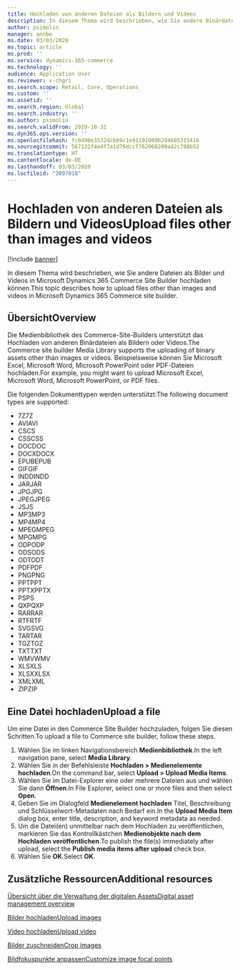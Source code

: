```yaml
---
title: Hochladen von anderen Dateien als Bildern und Videos
description: In diesem Thema wird beschrieben, wie Sie andere Binärdateien als Bilder und Videos in Microsoft Dynamics 365 Commerce Site Builder hochladen können.
author: psimolin
manager: annbe
ms.date: 03/03/2020
ms.topic: article
ms.prod: ''
ms.service: dynamics-365-commerce
ms.technology: ''
audience: Application User
ms.reviewer: v-chgri
ms.search.scope: Retail, Core, Operations
ms.custom: ''
ms.assetid: ''
ms.search.region: Global
ms.search.industry: ''
ms.author: psimolin
ms.search.validFrom: 2019-10-31
ms.dyn365.ops.version: ''
ms.openlocfilehash: fc0490e3532dcbb9c1e91101009b2d4605315416
ms.sourcegitcommit: 567132f4e4f7a1d76dccf762068209a42c788b52
ms.translationtype: HT
ms.contentlocale: de-DE
ms.lasthandoff: 03/03/2020
ms.locfileid: "3097018"
---
```

# <a name="upload-files-other-than-images-and-videos"></a><span data-ttu-id="71686-103">Hochladen von anderen Dateien als Bildern und Videos</span><span class="sxs-lookup"><span data-stu-id="71686-103">Upload files other than images and videos</span></span>

[!include [banner](includes/banner.md)]

<span data-ttu-id="71686-104">In diesem Thema wird beschrieben, wie Sie andere Dateien als Bilder und Videos in Microsoft Dynamics 365 Commerce Site Builder hochladen können.</span><span class="sxs-lookup"><span data-stu-id="71686-104">This topic describes how to upload files other than images and videos in Microsoft Dynamics 365 Commerce site builder.</span></span>

## <a name="overview"></a><span data-ttu-id="71686-105">Übersicht</span><span class="sxs-lookup"><span data-stu-id="71686-105">Overview</span></span>

<span data-ttu-id="71686-106">Die Medienbibliothek des Commerce-Site-Builders unterstützt das Hochladen von anderen Binärdateien als Bildern oder Videos.</span><span class="sxs-lookup"><span data-stu-id="71686-106">The Commerce site builder Media Library supports the uploading of binary assets other than images or videos.</span></span> <span data-ttu-id="71686-107">Beispielsweise können Sie Microsoft Excel, Microsoft Word, Microsoft PowerPoint oder PDF-Dateien hochladen.</span><span class="sxs-lookup"><span data-stu-id="71686-107">For example, you might want to upload Microsoft Excel, Microsoft Word, Microsoft PowerPoint, or PDF files.</span></span>

<span data-ttu-id="71686-108">Die folgenden Dokumenttypen werden unterstützt:</span><span class="sxs-lookup"><span data-stu-id="71686-108">The following document types are supported:</span></span>
- <span data-ttu-id="71686-109">7Z</span><span class="sxs-lookup"><span data-stu-id="71686-109">7Z</span></span>
- <span data-ttu-id="71686-110">AVI</span><span class="sxs-lookup"><span data-stu-id="71686-110">AVI</span></span>
- <span data-ttu-id="71686-111">CS</span><span class="sxs-lookup"><span data-stu-id="71686-111">CS</span></span>
- <span data-ttu-id="71686-112">CSS</span><span class="sxs-lookup"><span data-stu-id="71686-112">CSS</span></span>
- <span data-ttu-id="71686-113">DOC</span><span class="sxs-lookup"><span data-stu-id="71686-113">DOC</span></span>
- <span data-ttu-id="71686-114">DOCX</span><span class="sxs-lookup"><span data-stu-id="71686-114">DOCX</span></span>
- <span data-ttu-id="71686-115">EPUB</span><span class="sxs-lookup"><span data-stu-id="71686-115">EPUB</span></span>
- <span data-ttu-id="71686-116">GIF</span><span class="sxs-lookup"><span data-stu-id="71686-116">GIF</span></span>
- <span data-ttu-id="71686-117">INDD</span><span class="sxs-lookup"><span data-stu-id="71686-117">INDD</span></span>
- <span data-ttu-id="71686-118">JAR</span><span class="sxs-lookup"><span data-stu-id="71686-118">JAR</span></span>
- <span data-ttu-id="71686-119">JPG</span><span class="sxs-lookup"><span data-stu-id="71686-119">JPG</span></span>
- <span data-ttu-id="71686-120">JPEG</span><span class="sxs-lookup"><span data-stu-id="71686-120">JPEG</span></span>
- <span data-ttu-id="71686-121">JS</span><span class="sxs-lookup"><span data-stu-id="71686-121">JS</span></span>
- <span data-ttu-id="71686-122">MP3</span><span class="sxs-lookup"><span data-stu-id="71686-122">MP3</span></span>
- <span data-ttu-id="71686-123">MP4</span><span class="sxs-lookup"><span data-stu-id="71686-123">MP4</span></span>
- <span data-ttu-id="71686-124">MPEG</span><span class="sxs-lookup"><span data-stu-id="71686-124">MPEG</span></span>
- <span data-ttu-id="71686-125">MPG</span><span class="sxs-lookup"><span data-stu-id="71686-125">MPG</span></span>
- <span data-ttu-id="71686-126">ODP</span><span class="sxs-lookup"><span data-stu-id="71686-126">ODP</span></span>
- <span data-ttu-id="71686-127">ODS</span><span class="sxs-lookup"><span data-stu-id="71686-127">ODS</span></span>
- <span data-ttu-id="71686-128">ODT</span><span class="sxs-lookup"><span data-stu-id="71686-128">ODT</span></span>
- <span data-ttu-id="71686-129">PDF</span><span class="sxs-lookup"><span data-stu-id="71686-129">PDF</span></span>
- <span data-ttu-id="71686-130">PNG</span><span class="sxs-lookup"><span data-stu-id="71686-130">PNG</span></span>
- <span data-ttu-id="71686-131">PPT</span><span class="sxs-lookup"><span data-stu-id="71686-131">PPT</span></span>
- <span data-ttu-id="71686-132">PPTX</span><span class="sxs-lookup"><span data-stu-id="71686-132">PPTX</span></span>
- <span data-ttu-id="71686-133">PS</span><span class="sxs-lookup"><span data-stu-id="71686-133">PS</span></span>
- <span data-ttu-id="71686-134">QXP</span><span class="sxs-lookup"><span data-stu-id="71686-134">QXP</span></span>
- <span data-ttu-id="71686-135">RAR</span><span class="sxs-lookup"><span data-stu-id="71686-135">RAR</span></span>
- <span data-ttu-id="71686-136">RTF</span><span class="sxs-lookup"><span data-stu-id="71686-136">RTF</span></span>
- <span data-ttu-id="71686-137">SVG</span><span class="sxs-lookup"><span data-stu-id="71686-137">SVG</span></span>
- <span data-ttu-id="71686-138">TAR</span><span class="sxs-lookup"><span data-stu-id="71686-138">TAR</span></span>
- <span data-ttu-id="71686-139">TGZ</span><span class="sxs-lookup"><span data-stu-id="71686-139">TGZ</span></span>
- <span data-ttu-id="71686-140">TXT</span><span class="sxs-lookup"><span data-stu-id="71686-140">TXT</span></span>
- <span data-ttu-id="71686-141">WMV</span><span class="sxs-lookup"><span data-stu-id="71686-141">WMV</span></span>
- <span data-ttu-id="71686-142">XLS</span><span class="sxs-lookup"><span data-stu-id="71686-142">XLS</span></span>
- <span data-ttu-id="71686-143">XLSX</span><span class="sxs-lookup"><span data-stu-id="71686-143">XLSX</span></span>
- <span data-ttu-id="71686-144">XML</span><span class="sxs-lookup"><span data-stu-id="71686-144">XML</span></span>
- <span data-ttu-id="71686-145">ZIP</span><span class="sxs-lookup"><span data-stu-id="71686-145">ZIP</span></span>

## <a name="upload-a-file"></a><span data-ttu-id="71686-146">Eine Datei hochladen</span><span class="sxs-lookup"><span data-stu-id="71686-146">Upload a file</span></span>

<span data-ttu-id="71686-147">Um eine Datei in den Commerce Site Builder hochzuladen, folgen Sie diesen Schritten.</span><span class="sxs-lookup"><span data-stu-id="71686-147">To upload a file to Commerce site builder, follow these steps.</span></span>

1. <span data-ttu-id="71686-148">Wählen Sie im linken Navigationsbereich **Medienbibliothek**.</span><span class="sxs-lookup"><span data-stu-id="71686-148">In the left navigation pane, select **Media Library**.</span></span>
1. <span data-ttu-id="71686-149">Wählen Sie in der Befehlsleiste **Hochladen \> Medienelemente hochladen**.</span><span class="sxs-lookup"><span data-stu-id="71686-149">On the command bar, select **Upload \> Upload Media Items**.</span></span>
1. <span data-ttu-id="71686-150">Wählen Sie im Datei-Explorer eine oder mehrere Dateien aus und wählen Sie dann **Öffnen**.</span><span class="sxs-lookup"><span data-stu-id="71686-150">In File Explorer, select one or more files and then select **Open**.</span></span>
1. <span data-ttu-id="71686-151">Geben Sie im Dialogfeld **Medienelement hochladen** Titel, Beschreibung und Schlüsselwort-Metadaten nach Bedarf ein.</span><span class="sxs-lookup"><span data-stu-id="71686-151">In the **Upload Media Item** dialog box, enter title, description, and keyword metadata as needed.</span></span>
1. <span data-ttu-id="71686-152">Um die Datei(en) unmittelbar nach dem Hochladen zu veröffentlichen, markieren Sie das Kontrollkästchen **Medienobjekte nach dem Hochladen veröffentlichen**.</span><span class="sxs-lookup"><span data-stu-id="71686-152">To publish the file(s) immediately after upload, select the **Publish media items after upload** check box.</span></span>
1. <span data-ttu-id="71686-153">Wählen Sie **OK**.</span><span class="sxs-lookup"><span data-stu-id="71686-153">Select **OK**.</span></span>

## <a name="additional-resources"></a><span data-ttu-id="71686-154">Zusätzliche Ressourcen</span><span class="sxs-lookup"><span data-stu-id="71686-154">Additional resources</span></span>

[<span data-ttu-id="71686-155">Übersicht über die Verwaltung der digitalen Assets</span><span class="sxs-lookup"><span data-stu-id="71686-155">Digital asset management overview</span></span>](dam-overview.md)

[<span data-ttu-id="71686-156">Bilder hochladen</span><span class="sxs-lookup"><span data-stu-id="71686-156">Upload images</span></span>](dam-upload-images.md)

[<span data-ttu-id="71686-157">Video hochladen</span><span class="sxs-lookup"><span data-stu-id="71686-157">Upload video</span></span>](dam-upload-video.md)

[<span data-ttu-id="71686-158">Bilder zuschneiden</span><span class="sxs-lookup"><span data-stu-id="71686-158">Crop images</span></span>](dam-crop-images.md)

[<span data-ttu-id="71686-159">Bildfokuspunkte anpassen</span><span class="sxs-lookup"><span data-stu-id="71686-159">Customize image focal points</span></span>](dam-custom-focal-point.md)

